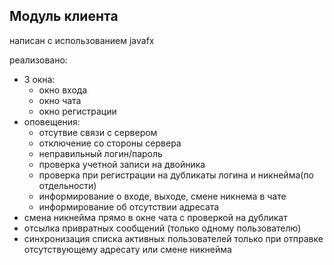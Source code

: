 ## Модуль клиента

написан с использованием javafx

реализовано:
+ 3 окна:
    * окно входа
    * окно чата
    * окно регистрации
+ оповещения:
    * отсутвие связи с сервером
    * отключение со стороны сервера
    * неправильный логин/пароль
    * проверка учетной записи на двойника
    * проверка при регистрации на дубликаты логина и никнейма(по отдельности)
    * информирование о входе, выходе, смене никнема в чате
    * информирование об отсутствии адресата    
+ смена никнейма прямо в окне чата с проверкой на дубликат
+ отсылка привратных сообщений (только одному пользователю)
+ синхронизация списка активных пользователей только при отправке отсутствующему адресату или смене никнейма
      